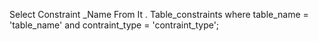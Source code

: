 Select Constraint _Name From It . Table_constraints where table_name = 'table_name' and contraint_type = 'contraint_type';
